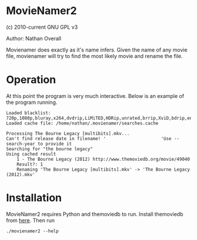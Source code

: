 # MovieNamer2 #

(c) 2010-current GNU GPL v3

Author: Nathan Overall

Movienamer does exactly as it's name infers. Given the name of any movie file,
movienamer will try to find the most likely movie and rename the file.

# Operation #
At this point the program is very much interactive. Below is an example of the
program running.

```
Loaded blacklist: 720p,1080p,bluray,x264,dvdrip,LiMiTED,HDRip,unrated,brrip,XviD,bdrip,eng,extended
Loaded cache file: /home/nathan/.movienamer/searches.cache

Processing The Bourne Legacy [multibits].mkv...
Can't find release date in filename! '                     'Use --search-year to provide it
Searching for "the bourne legacy"
Using cached result
	1 - The Bourne Legacy (2012) http://www.themoviedb.org/movie/49040
	Result?: 1
	Renaming 'The Bourne Legacy [multibits].mkv' -> 'The Bourne Legacy (2012).mkv'
```

# Installation #
MovieNamer2 requires Python and themoviedb to run.
Install themoviedb from [here](https://github.com/doganaydin/themoviedb).
Then run

	./movienamer2 --help

